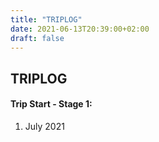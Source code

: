 ```yaml
---
title: "TRIPLOG"
date: 2021-06-13T20:39:00+02:00
draft: false
---
```


## TRIPLOG

#### Trip Start - Stage 1:

1. July 2021

